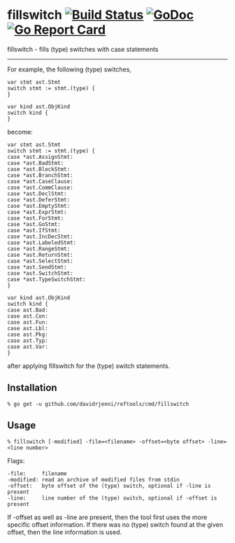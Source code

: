 # fillswitch [![Build Status](https://travis-ci.org/davidrjenni/reftools.svg?branch=master)](https://travis-ci.org/davidrjenni/reftools) [![GoDoc](https://godoc.org/github.com/davidrjenni/reftools?status.svg)](https://godoc.org/github.com/davidrjenni/reftools/cmd/fillswitch) [![Go Report Card](https://goreportcard.com/badge/github.com/davidrjenni/reftools)](https://goreportcard.com/report/github.com/davidrjenni/reftools)

fillswitch - fills (type) switches with case statements

---

For example, the following (type) switches,
```
var stmt ast.Stmt
switch stmt := stmt.(type) {
}

var kind ast.ObjKind
switch kind {
}
```
become:
```
var stmt ast.Stmt
switch stmt := stmt.(type) {
case *ast.AssignStmt:
case *ast.BadStmt:
case *ast.BlockStmt:
case *ast.BranchStmt:
case *ast.CaseClause:
case *ast.CommClause:
case *ast.DeclStmt:
case *ast.DeferStmt:
case *ast.EmptyStmt:
case *ast.ExprStmt:
case *ast.ForStmt:
case *ast.GoStmt:
case *ast.IfStmt:
case *ast.IncDecStmt:
case *ast.LabeledStmt:
case *ast.RangeStmt:
case *ast.ReturnStmt:
case *ast.SelectStmt:
case *ast.SendStmt:
case *ast.SwitchStmt:
case *ast.TypeSwitchStmt:
}

var kind ast.ObjKind
switch kind {
case ast.Bad:
case ast.Con:
case ast.Fun:
case ast.Lbl:
case ast.Pkg:
case ast.Typ:
case ast.Var:
}
```
after applying fillswitch for the (type) switch statements.

## Installation

```
% go get -u github.com/davidrjenni/reftools/cmd/fillswitch
```

## Usage

```
% fillswitch [-modified] -file=<filename> -offset=<byte offset> -line=<line number>
```

Flags:

	-file:     filename
	-modified: read an archive of modified files from stdin
	-offset:   byte offset of the (type) switch, optional if -line is present
	-line:     line number of the (type) switch, optional if -offset is present

If -offset as well as -line are present, then the tool first uses the
more specific offset information. If there was no (type) switch found
at the given offset, then the line information is used.
